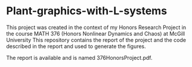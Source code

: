 # Plant-graphics-with-L-systems
This project was created in the context of my Honors Research Project in the course MATH 376 (Honors Nonlinear Dynamics and Chaos) at McGill University
This repository contains the report of the project and the code described in the report and used to generate the figures.

The report is available and is named 376HonorsProject.pdf.
